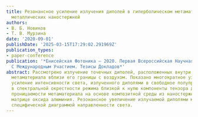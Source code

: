 ```yaml
---
title: Резонансное усиление излучения диполей в гиперболическом метаматериале на основе
  металлических наностержней
authors:
- В. Б. Новиков
- Т. В. Мурзина
date: '2020-09-01'
publishDate: '2025-03-15T17:29:02.291969Z'
publication_types:
- paper-conference
publication: '*Енисейская Фотоника – 2020. Первая Всероссийская Научная Конференция
  С Международным Участием. Тезисы Докладов*'
abstract: Рассмотрено излучение точечных диполей, расположенных внутри гиперболического
  метаматериала вблизи его границы с воздухом. Показано многократное узкополосное
  усиление интенсивности света, излученного диполями в свободное полупространство,
  в спектральной окрестности режима близкой к нулю компоненты тензора диэлектрической
  проницаемости метаматериала на основе композитной среды из наностержней золота в
  матрице оксида алюминия. Резонансное увеличение излучаемой диполями мощности сопровождается
  специфической диаграммой направленности света.
---
```

